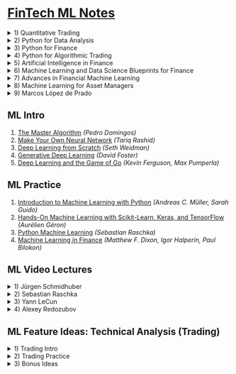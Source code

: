 # [FinTech ML Notes](https://mikelaud.github.io)

<details><summary>1) Quantitative Trading</summary><p>

## [Quantitative Trading](https://www.amazon.com/Quantitative-Trading-Build-Algorithmic-Business-ebook/dp/B097QGPVND) _(Ernest P. Chan)_
[![Quantitative Trading](01-quantitative-trading/cover/penrose_tiling_320.jpg?raw=true "Quantitative Trading")](01-quantitative-trading)
[<sub><sup>(c)</sup></sub>](https://commons.wikimedia.org/wiki/File:Penrose_Tiling_(P1_over_P3).svg)

</p></details>
<details><summary>2) Python for Data Analysis</summary><p>

## [Python for Data Analysis](https://www.amazon.com/Python-Data-Analysis-Wrangling-IPython-ebook/dp/B075X4LT6K) _(Wes McKinney)_
[![Python for Data Analysis](02-python-for-data-analysis/cover/tupaia_tana_320.jpg?raw=true "Python for Data Analysis")](02-python-for-data-analysis)
[<sub><sup>(c)</sup></sub>](https://commons.wikimedia.org/wiki/File:Tupaia_tana_J_Smit.jpg)

</p></details>
<details><summary>3) Python for Finance</summary><p>

## [Python for Finance](https://www.amazon.com/Python-Finance-Mastering-Data-Driven-ebook/dp/B07L8NMW2P) _(Yves Hilpisch)_
[![Python for Finance](03-python-for-finance/cover/solenodon_cubanus_320.jpg?raw=true "Python for Finance")](03-python-for-finance)
[<sub><sup>(c)</sup></sub>](https://commons.wikimedia.org/wiki/File:Abhandlungen_der_K%C3%B6niglichen_Akademie_der_Wissenschaften_in_Berlin_(1863)_(16740609846).jpg)

</p></details>
<details><summary>4) Python for Algorithmic Trading</summary><p>

## [Python for Algorithmic Trading](https://www.amazon.com/Python-Algorithmic-Trading-Cloud-Deployment-ebook/dp/B08NC8F1WV) _(Yves Hilpisch)_
[![Python for Algorithmic Trading](04-python-for-algorithmic-trading/cover/coluber_natrix_320.jpg?raw=true "Python for Algorithmic Trading")](04-python-for-algorithmic-trading)
[<sub><sup>(c)</sup></sub>](https://commons.wikimedia.org/wiki/File:Die_Schlangen_W%C3%BCrttembergs_(Plate-_Coluber_Natrix)_BHL4389908.jpg)

</p></details>
<details><summary>5) Artificial Intelligence in Finance</summary><p>

## [Artificial Intelligence in Finance](https://www.amazon.com/Artificial-Intelligence-Finance-Python-Based-Guide-ebook/dp/B08L7232B5) _(Yves Hilpisch)_
[![Artificial Intelligence in Finance](05-artificial-intelligence-in-finance/cover/arvicola_pratensis_320.jpg?raw=true "Artificial Intelligence in Finance")](05-artificial-intelligence-in-finance)
[<sub><sup>(c)</sup></sub>](https://commons.wikimedia.org/wiki/File:Arvicola_pratensis_-_1700-1880_-_Print_-_Iconographia_Zoologica_-_Special_Collections_University_of_Amsterdam_-_UBA01_IZ20500125.tif)

</p></details>
<details><summary>6) Machine Learning and Data Science Blueprints for Finance</summary><p>

## [Machine Learning and Data Science Blueprints for Finance](https://www.amazon.com/Machine-Learning-Science-Blueprints-Finance-ebook/dp/B08KKDXNV4) _(Hariom Tatsat)_
[![Machine Learning and Data Science Blueprints for Finance](06-ml-and-ds-blueprints-for-finance/cover/coturnix_coturnix_320.jpg?raw=true "Machine Learning and Data Science Blueprints for Finance")](06-ml-and-ds-blueprints-for-finance)
[<sub><sup>(c)</sup></sub>](https://commons.wikimedia.org/wiki/File:Coturnix_coturnix_1873.jpg)

</p></details>
<details><summary>7) Advances in Financial Machine Learning</summary><p>

## [Advances in Financial Machine Learning](https://www.amazon.com/Advances-Financial-Machine-Learning-Marcos-ebook/dp/B079KLDW21) _(Marcos López de Prado)_
[![Advances in Financial Machine Learning](07-advances-in-financial-ml/cover/altair_320.jpg?raw=true "Advances in Financial Machine Learning")](07-advances-in-financial-ml)
[<sub><sup>(c)</sup></sub>](https://commons.wikimedia.org/wiki/File:Altair_8800_(RetroMadrid_2018)_b.jpg)

</p></details>
<details><summary>8) Machine Learning for Asset Managers</summary><p>

## [Machine Learning for Asset Managers](https://www.amazon.com/Machine-Learning-Managers-Elements-Quantitative-ebook/dp/B08461XP7R) _(Marcos López de Prado)_
[![Machine Learning for Asset Managers](08-ml-for-asset-managers/cover/sombrero_320.jpg?raw=true "Machine Learning for Asset Managers")](08-ml-for-asset-managers)
[<sub><sup>(c)</sup></sub>](https://commons.wikimedia.org/wiki/File:M104_ngc4594_sombrero_galaxy_hi-res.jpg)

</p></details>
<details><summary>9) Marcos López de Prado</summary><p>

## [Marcos López de Prado](https://www.quantresearch.org)
[![Marcos López de Prado](09-marcos-lopez-de-prado/cover/black_hole_320.jpg?raw=true "Marcos López de Prado")](09-marcos-lopez-de-prado)
[<sub><sup>(c)</sup></sub>](https://commons.wikimedia.org/wiki/File:Black_Holes_-_Monsters_in_Space.jpg)

</p></details>

## ML Intro
1. [The Master Algorithm](https://www.amazon.com/Master-Algorithm-Ultimate-Learning-Machine-ebook-dp-B012271YB2/dp/B012271YB2) _(Pedro Domingos)_
2. [Make Your Own Neural Network](https://www.amazon.com/gp/product/B01EER4Z4G) _(Tariq Rashid)_
3. [Deep Learning from Scratch](https://www.amazon.com/Deep-Learning-Scratch-Building-Principles-ebook/dp/B07XL53Y4C) _(Seth Weidman)_
4. [Generative Deep Learning](https://www.amazon.com/Generative-Deep-Learning-Teaching-Machines-ebook/dp/B07TWT9VN6) _(David Foster)_
5. [Deep Learning and the Game of Go](https://www.amazon.com/Deep-Learning-Game-Kevin-Ferguson-ebook/dp/B097821929) _(Kevin Ferguson, Max Pumperla)_

## ML Practice
1. [Introduction to Machine Learning with Python](https://www.amazon.com/Introduction-Machine-Learning-Python-Scientists-ebook/dp/B01M0LNE8C) _(Andreas C. Müller, Sarah Guido)_
2. [Hands-On Machine Learning with Scikit-Learn, Keras, and TensorFlow](https://www.amazon.com/Hands-Machine-Learning-Scikit-Learn-TensorFlow-ebook/dp/B07XGF2G87) _(Aurélien Géron)_
3. [Python Machine Learning](https://www.amazon.com/gp/product/B07VBLX2W7) _(Sebastian Raschka)_
4. [Machine Learning in Finance](https://www.amazon.com/Machine-Learning-Finance-Theory-Practice-ebook/dp/B08C4WLYM2) _(Matthew F. Dixon, Igor Halperin, Paul Bilokon)_

## ML Video Lectures

<details><summary>1) Jürgen Schmidhuber</summary><p>

### [Jürgen Schmidhuber](http://people.idsia.ch/~juergen) [_(LSTM inventor)_](https://en.wikipedia.org/wiki/J%C3%BCrgen_Schmidhuber)
1. [Deep Learning](https://www.youtube.com/watch?v=WgynzzThQuA) <sub><sup>[_(Глубокое обучение)_](https://www.youtube.com/watch?v=KPy3cTz4PPA)</sup></sub>
2. [Deep Feedforward Neural Networks](https://www.youtube.com/watch?v=yXGUwE-LHTQ) <sub><sup>[_(Глубокие нейросети с прямой связью)_](https://www.youtube.com/watch?v=ZJ-zT4-mIm8)</sup></sub>
3. [Long Short-Term Memory](https://www.youtube.com/watch?v=cIxlZQ5yPaY) <sub><sup>[_(Долгая краткосрочная память)_](https://www.youtube.com/watch?v=D2yW1UK8uC8)</sup></sub>
4. [Gödel Machine](https://www.youtube.com/watch?v=voczu4I3_xQ) <sub><sup>[_(Машина Гёделя)_](https://www.youtube.com/watch?v=YNCxfFIIrB8)</sup></sub>
5. [Speed Prior](https://www.youtube.com/watch?v=V2KtvlJf6fI) <sub><sup>[_(Скоростная вероятность)_](https://www.youtube.com/watch?v=xwQmrZR8K58)</sup></sub>
6. [True Artificial Intelligence will change everything](https://www.youtube.com/watch?v=-Y7PLaxXUrs)

</p></details>
<details><summary>2) Sebastian Raschka</summary><p>

### [Sebastian Raschka](https://sebastianraschka.com/)
#### Introduction to Machine Learning
- Part I: Introduction
  <details><summary>L01: What is Machine Learning</summary><p>
    
    - 1.1 [Course overview](https://www.youtube.com/watch?v=OgK8JFjkSto)
    - 1.2 [What is Machine Learning](https://www.youtube.com/watch?v=z7RT6aAt_10)
    - 1.3 [Categories of Machine Learning](https://www.youtube.com/watch?v=07Qum_mpEL0)
    - 1.4 [Notation](https://www.youtube.com/watch?v=fBEEplblFlg)
    - 1.5 [ML application](https://www.youtube.com/watch?v=3j87BZCqF2c)
    - 1.6 [ML motivation](https://www.youtube.com/watch?v=WW0U3tFhzes)
  </p></details>
  <details><summary>L02: Nearest Neighbor Methods</summary><p>
    
    - 2.1 [Introduction to NN](https://www.youtube.com/watch?v=-8ok7PuQEAk)
    - 2.2 [Nearest neighbor decision boundary](https://www.youtube.com/watch?v=zJH0qmrU-rA)
    - 2.3 [K-nearest neighbors](https://www.youtube.com/watch?v=9dawNcG_ue8)
    - 2.4 [Big O of K-nearest neighbors](https://www.youtube.com/watch?v=563R7CUxNzA)
    - 2.5 [Improving k-nearest neighbors](https://www.youtube.com/watch?v=nPFvo6T_O1w)
    - 2.6 [K-nearest neighbors in Python](https://www.youtube.com/watch?v=PtjeiDpHss8)
  </p></details>
- Part II: Computational Foundations
  <details><summary>L03: (Optional) Python Programming</summary><p>
    
    - 3.1 [Python overview](https://www.youtube.com/watch?v=MIvB1ZUDA-o)
    - 3.2 [Python setup](https://www.youtube.com/watch?v=DCvIUzW4154)
    - 3.3 [Running Python code](https://www.youtube.com/watch?v=CiEYCQ4pFJs)
  </p></details>
  <details><summary>L04: Scientific Computing in Python</summary><p>
    
    - 4.1 [Intro to NumPy](https://www.youtube.com/watch?v=I8vRP4GVs_E)
    - 4.2 [NumPy Array Construction and Indexing](https://www.youtube.com/watch?v=X9Ioj6BUT38)
    - 4.3 [NumPy Array Math and Universal Functions](https://www.youtube.com/watch?v=VuaQKtygva4)
    - 4.4 [NumPy Broadcasting](https://www.youtube.com/watch?v=FQ-IhRHZ_fA)
    - 4.5 [NumPy Advanced Indexing – Memory Views and Copies](https://www.youtube.com/watch?v=2tP_Hn5uw9I)
    - 4.6 [NumPy Random Number Generators](https://www.youtube.com/watch?v=gVlLnQU9pPc)
    - 4.7 [Reshaping NumPy Arrays](https://www.youtube.com/watch?v=4fqPkg1jYVs)
    - 4.8 [NumPy Comparison Operators and Masks](https://www.youtube.com/watch?v=ff0R9rR-yDI)
    - 4.9 [NumPy Linear Algebra Basics](https://www.youtube.com/watch?v=JgXLoBvRALA)
    - 4.10 [Matplotlib](https://www.youtube.com/watch?v=VmU8XBht1-U)
  </p></details>
  <details><summary>L05: Machine Learning with Scikit-Learn</summary><p>
    
    - 5.1 [Reading a Dataset from a Tabular Text File](https://www.youtube.com/watch?v=Vj3OnmufdjA)
    - 5.2 [Basic data handling](https://www.youtube.com/watch?v=a1JrNuLsmh4)
    - 5.3 [Object Oriented Programming & Python Classes](https://www.youtube.com/watch?v=Zrb-xhqPZF4)
    - 5.4 [Intro to Scikit-learn](https://www.youtube.com/watch?v=dpoN3eJgROM)
    - 5.5 [Scikit-learn Transformer API](https://www.youtube.com/watch?v=gQvVlkEn1hk)
    - 5.6 [Scikit-learn Pipelines](https://www.youtube.com/watch?v=MuPmbW0ln6g)
  </p></details>
- Part III: Tree-Based Methods
  <details><summary>L06: Decision Trees</summary><p>
    
    - 6.1 [Intro to Decision Trees](https://www.youtube.com/watch?v=3vZo0ApLz0A)
    - 6.2 [Recursive algorithms & Big-O](https://www.youtube.com/watch?v=hA43n9w0ImQ)
    - 6.3 [Types of decision trees](https://www.youtube.com/watch?v=z2n8kHXkwtM)
    - 6.4 [Splitting criteria](https://www.youtube.com/watch?v=a-SIt_X0_oY)
    - 6.5 [Gini & Entropy versus misclassification error](https://www.youtube.com/watch?v=cLWZVinpAu0)
    - 6.6 [Improvements & dealing with overfitting](https://www.youtube.com/watch?v=Joxm04J1Cqg)
    - 6.7 [Code Example](https://www.youtube.com/watch?v=z9FfOo9qDh4)
  </p></details>
  <details><summary>L07: Ensemble Methods</summary><p>
    
    - 7.1 [Intro to ensemble methods](https://www.youtube.com/watch?v=wVRidHbwLB0)
    - 7.2 [Majority Voting](https://www.youtube.com/watch?v=EFk21H6Q1ew)
    - 7.3 [Bagging](https://www.youtube.com/watch?v=pWSULhaZlQM)
    - 7.4 [Boosting and AdaBoost](https://www.youtube.com/watch?v=LxcGKNV5-p4)
    - 7.5 [Gradient Boosting](https://www.youtube.com/watch?v=zblsrxc7XpM)
    - 7.6 [Random Forests](https://www.youtube.com/watch?v=r5C3TUIw6Zk)
    - 7.7 [Stacking](https://www.youtube.com/watch?v=8T2emza6g80)
  </p></details>
- Part IV: Evaluation
  <details><summary>L08: Model Evaluation Part 1 – Basics: Underfitting & Overfitting</summary><p>
    
    - 8.1 [Intro to overfitting and underfitting](https://www.youtube.com/watch?v=v-7w6hWQ3FM)
    - 8.2 [Intuition behind bias and variance](https://www.youtube.com/watch?v=DCk-p6MsiWA)
    - 8.3 [Bias-Variance Decomposition of the Squared Error](https://www.youtube.com/watch?v=r25dWiyDPQA)
    - 8.4 [Bias and Variance vs Overfitting and Underfitting](https://www.youtube.com/watch?v=R13lpnXVtXo)
    - 8.5 [Bias-Variance Decomposition of the 0/1 Loss](https://www.youtube.com/watch?v=IvHZ4-yd5is)
    - 8.6 [Different Uses of the Term "Bias"](https://www.youtube.com/watch?v=AzKP6gQVoTI)
  </p></details>
  <details><summary>L09: Model Evaluation Part 2 – Resampling Methods</summary><p>
    
    - 9.1 [Introduction](https://www.youtube.com/watch?v=77V4VJJDPWw)
    - 9.2 [Holdout Evaluation](https://www.youtube.com/watch?v=miq_7lZgguE)
    - 9.3 [Holdout Model Selection](https://www.youtube.com/watch?v=KKErl_UtF2M)
    - 9.4 [ML Confidence Intervals via Normal Approximation](https://www.youtube.com/watch?v=jsvBxkvTyQg)
    - 9.5 [Resampling and Repeated Holdout](https://www.youtube.com/watch?v=1whfIOoPTlk)
    - 9.6 [Bootstrap Confidence Intervals](https://www.youtube.com/watch?v=jTva3x3Rd0s)
    - 9.7 [The .632 and .632+ Bootstrap methods](https://www.youtube.com/watch?v=wb4_dEmhhgU)
  </p></details>
  <details><summary>L10: Model Evaluation Part 3 – Cross Valdiation</summary><p>
    
    - 10.1 [Cross-validation lecture overview](https://www.youtube.com/watch?v=bcpWY251pkM)
    - 10.2 [Hyperparameters](https://www.youtube.com/watch?v=4zuIPwnQVdM)
    - 10.3 [k-fold CV for model evaluation](https://www.youtube.com/watch?v=ivVeqv4oShk)
    - 10.4 [k-fold CV for model eval. code examples](https://www.youtube.com/watch?v=GkqJLZKGFWU)
    - 10.5 [k-fold CV for model selection](https://www.youtube.com/watch?v=0fueKIB76Rk)
    - 10.6 [k-fold CV for model evaluation code examples](https://www.youtube.com/watch?v=EqQ-Sb15CT8)
    - 10.7 [k-fold CV 1-standard error method](https://www.youtube.com/watch?v=eODaLDEPtxY)
    - 10.8 [k-fold CV 1-standard error method code example](https://www.youtube.com/watch?v=bs1rvv4B-ck)
  </p></details>
  <details><summary>L11: Model Evaluation Part 4 – Statistical Tests and Algorithm Selection</summary><p>
    
    - 11.1 [Lecture Overview](https://www.youtube.com/watch?v=oTSVEWC1-E0)
    - 11.2 [McNemar’s Test for Pairwise Classifier Comparison](https://www.youtube.com/watch?v=nzznkiW8ulk)
    - 11.3 [Multiple Pairwise Comparisons](https://www.youtube.com/watch?v=cMILHEJ6JN4)
    - 11.4 [Statistical Tests for Algorithm Comparison](https://www.youtube.com/watch?v=hh3CR64otvE)
    - 11.5 [Nested CV for Algorithm Selection](https://www.youtube.com/watch?v=XXFLFWHP9Nc)
    - 11.6 [Nested CV for Algorithm Selection Code Example](https://www.youtube.com/watch?v=nuIqwnsrnH0)
  </p></details>
  <details><summary>L12: Model Evaluation Part 5 – Evaluation Metrics</summary><p>
    
    - 12.0 [Lecture Overview](https://www.youtube.com/watch?v=pGc0Ow0RpOM)
    - 12.1 [Lecture Overview](https://www.youtube.com/watch?v=07dtryhNGms)
    - 12.2 [Precision, Recall, and F1 Score](https://www.youtube.com/watch?v=yEw9oDdJkT0)
    - 12.3 [Balanced Accuracy](https://www.youtube.com/watch?v=GdSEkiArM3k)
    - 12.4 [Receiver Operating Characteristic](https://www.youtube.com/watch?v=GdSEkiArM3k)
    - 12.5 [Extending Binary Metric to Multiclass Problems](https://www.youtube.com/watch?v=K8-GOT_RtuA)
  </p></details>
#### Introduction to Deep Learning
- Part 1: Introduction
  <details><summary>L01: Introduction to deep learning</summary><p>
    
    - 1.0 [Introduction (04:26)](https://www.youtube.com/watch?v=1nqCZqDYPp0)
    - 1.1.1 [Course Overview Part 1: Motivation and Topics (16:26)](https://www.youtube.com/watch?v=6VbtJ9nn5ng)
    - 1.1.2 [Course Overview Part 2: Organization (17:34)](https://www.youtube.com/watch?v=s7ZCbKI5Exw)
    - 1.2 [What is Machine Learning? (17:42)](https://www.youtube.com/watch?v=d6oQzE4kst0)
    - 1.3.1 [Broad Categories of ML Part 1: Supervised Learning (10:55)](https://www.youtube.com/watch?v=UadzJLHJB50)
    - 1.3.2 [Broad Categories of ML Part 2: Unsupervised Learning (7:29)](https://www.youtube.com/watch?v=nHhuuUwd05g)
    - 1.3.3 [Broad Categories of ML Part 3: Reinforcement Learning (3:48)](https://www.youtube.com/watch?v=EQCZUOxGrOo)
    - 1.3.4 [Broad Categories of ML Part 4: Special Cases of Supervised Learning (10:46)](https://www.youtube.com/watch?v=B59lK5yo57M)
    - 1.4 [The Supervised Learning Workflow (17:46)](https://www.youtube.com/watch?v=nd9dhrvtIA0)
    - 1.5 [Necessary Machine Learning Notation and Jargon (22:02)](https://www.youtube.com/watch?v=o-yHLOvuh2o)
    - 1.6 [About the Practical Aspects and Tools Used in This Course (11:26)](https://www.youtube.com/watch?v=R16VmI2ZhR0)
    - 1.news-1 [Deep Learning News #1 (15:28)](https://www.youtube.com/watch?v=UAjfVRicYBM)
  </p></details>
  <details><summary>L02: The brief history of deep learning</summary><p>
    
    - 2.0 [A Brief History of Deep Learning – Lecture Overview (02:57)](https://www.youtube.com/watch?v=Ezig00nypvU)
    - 2.1 [Artificial Neurons (16:49)](https://www.youtube.com/watch?v=gbLasjwAGik)
    - 2.2 [Multilayer Networks (15:11)](https://www.youtube.com/watch?v=G7oqVqU5qsQ)
    - 2.3 [The Origins of Deep Learning (20:11)](https://www.youtube.com/watch?v=tkUCMtJd43Y)
    - 2.4 [The Deep Learning Hardware & Software Landscape (7:20)](https://www.youtube.com/watch?v=TMCNkeJGIfg)
    - 2.5 [Current Trends in Deep Learning (8:21)](https://www.youtube.com/watch?v=FpOpb-BMIH8)
  </p></details>
  <details><summary>L03: Single-layer neural networks: The perceptron algorithm</summary><p>
    
    - 3.0 [Perceptron Lecture Overview (05:02)](https://www.youtube.com/watch?v=cm_wv2QpTgc)
    - 3.1 [About Brains and Neurons (12:50)](https://www.youtube.com/watch?v=AnSDPcvtRLo)
    - 3.2 [The Perceptron Learning Rule (31:38)](https://www.youtube.com/watch?v=C8Uns9HEVXI)
    - 3.3 [Vectorization in Python (14:54)](https://www.youtube.com/watch?v=OnG2NfuC5aY)
    - 3.4 [Perceptron in Python using NumPy and PyTorch (28:42)](https://www.youtube.com/watch?v=TMCNkeJGIfg)
    - 3.5 [The Geometric Intuition Behind the Perceptron (18:43)](https://www.youtube.com/watch?v=Fj7BgxI73TA)
    - 3.news-2 [Deep Learning News #2 (25:01)](https://www.youtube.com/watch?v=TgbI3LeB1bg)
  </p></details>
- Part 2: Mathematical and computational foundations
  <details><summary>L04: Linear algebra and calculus for deep learning</summary><p>
    
    - 4.0 [Linear Algebra for Deep Learning – Lecture Overview (02:11)](https://www.youtube.com/watch?v=3mjJxu3B0zA)
    - 4.1 [Tensors in Deep Learning (13:02)](https://www.youtube.com/watch?v=JXfDlgrfOBY)
    - 4.2 [Tensors in PyTorch (28:32)](https://www.youtube.com/watch?v=zk_asBov8QI)
    - 4.3 [Vectors, Matrices, and Broadcasting (16:15)](https://www.youtube.com/watch?v=4Ehb_is-MFU)
    - 4.4 [Notational Conventions for Neural Networks (11:52)](https://www.youtube.com/watch?v=4pnoymfFiYM)
    - 4.5 [A Fully Connected (Linear) Layer in PyTorch (12:41)](https://www.youtube.com/watch?v=XswEBzNgIYc)
  </p></details>
  <details><summary>L05: Parameter optimization with gradient descent</summary><p>
    
    - 5.0 [Gradient Descent – Lecture Overview (06:28)](https://www.youtube.com/watch?v=VBOxg62CwCg)
    - 5.1 [Online, Batch, and Minibatch Mode (21:04)](https://www.youtube.com/watch?v=b4DXHd3RwqA)
    - 5.2 [Relation Between Perceptron and Linear Regression (05:20)](https://www.youtube.com/watch?v=4JB1j8eIGzI)
    - 5.3 [An Iterative Training Algorithm for Linear Regression (11:10)](https://www.youtube.com/watch?v=1QH2bVuV98A)
    - 5.4 [(Optional) Calculus Refresher I: Derivatives (17:36)](https://www.youtube.com/watch?v=tL1THESrXgI)
    - 5.5 [(Optional) Calculus Refresher II: Gradients (17:34)](https://www.youtube.com/watch?v=YPZVGSRmjLk)
    - 5.6 [Understanding Gradient Descent (26:34)](https://www.youtube.com/watch?v=L4xzybIa-bo)
    - 5.7 [Training an Adaptive Linear Neuron (Adaline)h (06:43)](https://www.youtube.com/watch?v=iLCT0i-lCsw)
    - 5.8 [Adaline Code Example (33:26)](https://www.youtube.com/watch?v=GGcaqzhKzLc)
    - 5.news-3 [Deep Learning News #3 (20:24)](https://www.youtube.com/watch?v=2I8SqKLt-Nk)
  </p></details>
  <details><summary>L06: Automatic differentiation with PyTorch</summary><p>
    
    - 6.0 [Automatic Differentiation in PyTorch – Lecture Overview (04:09)](https://www.youtube.com/watch?v=j1-r1vO2a_o)
    - 6.1 [Learning More About PyTorch (15:47)](https://www.youtube.com/watch?v=LjdiVPQ45GE)
    - 6.2 [Understanding Automatic Differentiation via Computation Graphs (22:47)](https://www.youtube.com/watch?v=oY6-i2Ybin4)
    - 6.3 [Automatic Differentiation in PyTorch (09:02)](https://www.youtube.com/watch?v=VvUz0Q9e09g)
    - 6.4 [Training ADALINE with PyTorch (23:29)](https://www.youtube.com/watch?v=00KgeJwNaZA)
    - 6.5 [A Closer Look at the PyTorch API (25:02)](https://www.youtube.com/watch?v=klc79sZ1yVc)
  </p></details>
  <details><summary>L07: Cluster and cloud computing resources</summary><p>
    
    - 7.0 [GPU resources & Google Colab (19:17)](https://www.youtube.com/watch?v=5pew4YEa1ww)
    - 7.news-4 [Deep Learning News #4 (28:09)](https://www.youtube.com/watch?v=mPC14fIO4SY)
  </p></details>
- Part 3: Introduction to neural networks
  <details><summary>L08: Multinomial logistic regression / Softmax regression</summary><p>
    
    - 8.0 [Logistic Regression – Lecture Overview (06:28)](https://www.youtube.com/watch?v=10PTpRRpRk0)
    - 8.1 [Logistic Regression as a Single-Layer Neural Network (09:15)](https://www.youtube.com/watch?v=ncZ5iSZekVQ)
    - 8.2 [Logistic Regression Loss Function (12:57)](https://www.youtube.com/watch?v=GxJe0DZvydM)
    - 8.3 [Logistic Regression Loss Derivative and Training (19:57)](https://www.youtube.com/watch?v=7rR1L7t2EnA)
    - 8.4 [Logits and Cross Entropy (06:47)](https://www.youtube.com/watch?v=icQaFxKa_J0)
    - 8.5 [Logistic Regression in PyTorch – Code Example (19:02)](https://www.youtube.com/watch?v=6igMArA6k3A)
    - 8.6 [Multinomial Logistic Regression / Softmax Regression (17:31)](https://www.youtube.com/watch?v=L0FU8NFpx4E)
    - 8.7.1 [OneHot Encoding and Multi-category Cross Entropy (15:34)](https://www.youtube.com/watch?v=4n71-tZ94yk)
    - 8.7.2 [OneHot Encoding and Multi-category Cross Entropy Code Example (15:04)](https://www.youtube.com/watch?v=5bW0vn4ISqs)
    - 8.8 [Softmax Regression Derivatives for Gradient Descent (19:38)](https://www.youtube.com/watch?v=aeM-fmcdkXU)
    - 8.9 [Softmax Regression Code Example Using PyTorch (25:39)](https://www.youtube.com/watch?v=mM6apVBXGEA)
    - 8.news-5 [Deep Learning News #5, Feb 27 2021 (30:59)](https://www.youtube.com/watch?v=ZjZ6Yph5c2E)
  </p></details>
  <details><summary>L09: Multilayer perceptrons and backpropration</summary><p>
    
    - 9.0 [Multilayer Perceptrons – Lecture Overview (03:54)](https://www.youtube.com/watch?v=jD6IKpqSJM4)
    - 9.1 [Multilayer Perceptron Architecture (24:24)](https://www.youtube.com/watch?v=IUylp47hNA0)
    - 9.2 [Nonlinear Activation Functions (22:50)](https://www.youtube.com/watch?v=-_7W0KE8Ykg)
    - 9.3.1 [Multilayer Perceptron Code Part 1/3 (10:00)](https://www.youtube.com/watch?v=zNyEzACInRg)
    - 9.3.2 [Multilayer Perceptron in PyTorch Part 2/3 (Jupyter Notebook) (08:31)](https://www.youtube.com/watch?v=Ycp4Si89s5Q)
    - 9.3.3 [Multilayer Perceptron in PyTorch Part 3/3 (Script Setup) (13:36)](https://www.youtube.com/watch?v=cDbQgQv_Yz0)
    - 9.4 [Overfitting and Underfitting (31:09)](https://www.youtube.com/watch?v=hFGZyDVNgS4)
    - 9.5.1 [Cats & Dogs and Custom Data Loaders (16:48)](https://www.youtube.com/watch?v=RQIAmvElu1g)
    - 9.5.2 [Custom DataLoaders in PyTorch (Code Example) (29:29)](https://www.youtube.com/watch?v=hPzJ8H0Jtew)
    - 9.news-6 [Deep Learning News #6 (36:13)](https://www.youtube.com/watch?v=0J2b31KIIXs)
  </p></details>
  <details><summary>L10: Regularization to avoid overfitting</summary><p>
    
    - 10.0 [Regularization Methods for Neural Networks – Lecture Overview (11:09)](https://www.youtube.com/watch?v=Va4K-wYh_p8)
    - 10.1 [Techniques for Reducing Overfitting (12:17)](https://www.youtube.com/watch?v=KOBmBjlMVAE)
    - 10.2 [Data Augmentation in PyTorch (14:31)](https://www.youtube.com/watch?v=qLIosWyrh9Q)
    - 10.3 [Early Stopping (04:07)](https://www.youtube.com/watch?v=YA1OdkiHJBY)
    - 10.4 [L2 Regularization for Neural Nets (15:48)](https://www.youtube.com/watch?v=uu2X47cSLmM)
    - 10.5.1 [The Main Concept Behind Dropout (11:07)](https://www.youtube.com/watch?v=IHrZNBsgtwU)
    - 10.5.2 [Dropout Co-Adaptation Interpretation (03:50)](https://www.youtube.com/watch?v=GAE8dpDWo6E)
    - 10.5.3 [(Optional) Dropout Ensemble Interpretation (09:10)](https://www.youtube.com/watch?v=4We9G5jgKvI)
    - 10.5.4 [Dropout in PyTorch (12:04)](https://www.youtube.com/watch?v=kma-4wqp_-k)
  </p></details>
  <details><summary>L11: Input normalization and weight initialization</summary><p>
    
    - 11.0 [Input Normalization and Weight Initialization – Lecture Overview (02:52)](https://www.youtube.com/watch?v=xk6qb2IePaE)
    - 11.1 [Input Normalization (08:03)](https://www.youtube.com/watch?v=jzJactQXFDk)
    - 11.2 [How BatchNorm Works (15:14)](https://www.youtube.com/watch?v=34PDIFvvESc)
    - 11.3 [BatchNorm in PyTorch (08:44)](https://www.youtube.com/watch?v=8AUDn7iF2DY)
    - 11.4 [Why BatchNorm Works (23:37)](https://www.youtube.com/watch?v=uI19wIdzh9M)
    - 11.5 [Weight Initialization – Why Do We Care? (06:00)](https://www.youtube.com/watch?v=RsX01aYbQdI)
    - 11.6 [Xavier Glorot and Kaiming He Initialization (12:21)](https://www.youtube.com/watch?v=ScWTYHQra5E)
    - 11.7 [Weight Initialization in PyTorch (07:36)](https://www.youtube.com/watch?v=nA6oEAE9IVc)
    - 11.news-7 [Deep Learning News #7 (23:33)](https://www.youtube.com/watch?v=X5cEwDRh0Lk)
  </p></details>
  <details><summary>L12: Learning rates and advanced optimization algorithms</summary><p>
    
    - 12.0 [Improving Gradient Descent-based Optimization – Lecture Overview (06:19)](https://www.youtube.com/watch?v=7RhNXYqDBfU)
    - 12.1 [Learning Rate Decay (17:07)](https://www.youtube.com/watch?v=Owm1H0ukjS4)
    - 12.2 [Learning Rate Schedulers in PyTorch (14:38)](https://www.youtube.com/watch?v=tB1rz4L93JA)
    - 12.3 [SGD with Momentum (09:05)](https://www.youtube.com/watch?v=gMxvefj0YAM)
    - 12.4 [Adam: Combining Adaptive Learning Rates and Momentum (15:33)](https://www.youtube.com/watch?v=eUOvUIRPSX8)
    - 12.5 [Choosing Different Optimizers in PyTorch (06:01)](https://www.youtube.com/watch?v=RsX01aYbQdI)
    - 12.6 [Additional Topics and Research on Optimization Algorithms (12:04)](https://www.youtube.com/watch?v=7yoAocFiUh8)
  </p></details>
- Part 4: Deep learning for computer vision and language modeling
  <details><summary>L13: Introduction to convolutional neural networks</summary><p>
    
    - 13.0 [Introduction to Convolutional Networks – Lecture Overview (05:25)](https://www.youtube.com/watch?v=i-Ngb6tn_KM)
    - 13.1 [Common Applications of CNNs (09:34)](https://www.youtube.com/watch?v=I5B7pgSEMhE)
    - 13.2 [Challenges of Image Classification (07:44)](https://www.youtube.com/watch?v=0FtJbmuUdFo)
    - 13.3 [Convolutional Neural Network Basics (18:39)](https://www.youtube.com/watch?v=7fWOE-z8YgY)
    - 13.4 [Convolutional Filters and Weight-Sharing (20:19)](https://www.youtube.com/watch?v=ryJ6Bna-ZNU)
    - 13.5 [Cross-correlation vs. Convolution (10:37)](https://www.youtube.com/watch?v=ICWHhxox1ho)
    - 13.news-8 [Deep Learning News #8 (18:02)](https://www.youtube.com/watch?v=AxKPjkBP2t4)
    - 13.6 [CNNs & Backpropagation (05:54)](https://www.youtube.com/watch?v=-SwKNK9MIUU)
    - 13.7 [CNN Architectures & AlexNet (20:17)](https://www.youtube.com/watch?v=-IHxe4-09e4)
    - 13.8 [What a CNN Can See (13:42)](https://www.youtube.com/watch?v=PRFP5YC3u7g)
    - 13.9.1 [LeNet-5 in PyTorch (13:11)](https://www.youtube.com/watch?v=ye5k82FQC7I)
    - 13.9.2 [Saving and Loading Models in PyTorch (05:44)](https://www.youtube.com/watch?v=vB_Y04gsyBI)
    - 13.9.3 [AlexNet in PyTorch (15:15)](https://www.youtube.com/watch?v=mlXRVuD_HEg)
    - 13.news-9 [Deep Learning News #9 (28:09)](https://www.youtube.com/watch?v=Nm4Y4Pd1mg0)
  </p></details>
  <details><summary>L14: Convolutional neural networks architectures</summary><p>
    
    - 14.0 [Convolutional Neural Networks Architectures – Lecture Overview (06:18)](https://www.youtube.com/watch?v=1A6HViSXaqQ)
    - 14.1 [Convolutions and Padding (11:14)](https://www.youtube.com/watch?v=I5B7pgSEMhE)
    - 14.2 [Spatial Dropout and BatchNorm (06:46)](https://www.youtube.com/watch?v=TGqqTgn4cAg)
    - 14.3 [Architecture Overview (03:23)](https://www.youtube.com/watch?v=WyXO762G2_A)
    - 14.3.1.1 [VGG16 Overview (06:05)](https://www.youtube.com/watch?v=YcmNIOyfdZQ)
    - 14.3.1.2 [VGG16 in PyTorch (15:52)](https://www.youtube.com/watch?v=PlFiRPdBEAo)
    - 14.3.2.1 [ResNet Overview (14:41)](https://www.youtube.com/watch?v=q_IlqYlYhlo)
    - 14.3.2.2 [ResNet-34 in PyTorch (18:47)](https://www.youtube.com/watch?v=JG_ODvnlgjY)
    - 14.4.1 [Replacing Max-Pooling with Convolutional Layers (08:19)](https://www.youtube.com/watch?v=Lq83NFkkJCk)
    - 14.4.2 [All-Convolutional Network in PyTorch (08:17)](https://www.youtube.com/watch?v=A5dC5yuPXwo)
    - 14.5 [Convolutional Instead of Fully Connected Layers (14:33)](https://www.youtube.com/watch?v=rqLjZ8k4va8)
    - 14.6.1 [Transfer Learning (07:38)](https://www.youtube.com/watch?v=OkQRtm9JY1k)
    - 14.6.2 [Transfer Learning in PyTorch (11:35)](https://www.youtube.com/watch?v=FaW9JCSJn2s)
    - 14.news-10 [Deep Learning News #10 (20:55)](https://www.youtube.com/watch?v=sZT4XZkptP8)
  </p></details>
  <details><summary>L15: Introduction to recurrent neural networks</summary><p>
    
    - 15.0 [Introduction to Recurrent Neural Networks – Lecture Overview (03:58)](https://www.youtube.com/watch?v=q5YxK17tRm0)
    - 15.1 [Different Methods for Working With Text Data (15:57)](https://www.youtube.com/watch?v=kwmZtkzB4e0)
    - 15.2 [Sequence Modeling with RNNs (13:39)](https://www.youtube.com/watch?v=5fdy-hBeWCI)
    - 15.3 [Different Types of Sequence Modeling Tasks (04:31)](https://www.youtube.com/watch?v=Ed8GTvkzkZE)
    - 15.4 [Backpropagation Through Time Overview (09:33)](https://www.youtube.com/watch?v=0XdPIqi0qpg)
    - 15.5 [Long Short-Term Memory (16:58)](https://www.youtube.com/watch?v=k6fSgUaWUF8)
    - 15.6 [RNNs for Classification: A Many-to-One Word RNN (29:06)](https://www.youtube.com/watch?v=TI4HRR3Hd9A)
    - 15.7 [An RNN Sentiment Classifier in PyTorch (40:00)](https://www.youtube.com/watch?v=KgrdifrlDxg)
  </p></details>
- Part 5: Deep generative models
  <details><summary>L16: Autoencoders</summary><p>
    
    - 16.0 [Introduction to Autoencoders – Lecture Overview (04:45)](https://www.youtube.com/watch?v=9Ujv_IoBtF4)
    - 16.1 [Dimensionality Reduction (09:39)](https://www.youtube.com/watch?v=UgOHupaIfcA)
    - 16.2 [A Fully-Connected Autoencoder (16:34)](https://www.youtube.com/watch?v=8O_FDPIlj1s)
    - 16.3 [Convolutional Autoencoders & Transposed Convolutions (16:07)](https://www.youtube.com/watch?v=ilkSwsggSNM)
    - 16.4 [A Convolutional Autoencoder in PyTorch (15:20)](https://www.youtube.com/watch?v=345wRyqKkQ0)
    - 16.5 [Other Types of Autoencoders (5:33)](https://www.youtube.com/watch?v=k6fSgUaWUF8)
  </p></details>
  <details><summary>L17: Variational autoencoders</summary><p>
    
    - 17.0 [Intro to Varaiational Autoencoders – Lecture Overview (03:16)](https://www.youtube.com/watch?v=UnImUYOdWgk)
    - 17.1 [Variational Autoencoder Overview (05:23)](https://www.youtube.com/watch?v=H2XgdND0DV4)
    - 17.2 [Sampling from a Variational Autoencoder (09:26)](https://www.youtube.com/watch?v=YgSWrafXI8U)
    - 17.3 [The Log-Var Trick (07:34)](https://www.youtube.com/watch?v=pmvo0S3-G-I)
    - 17.4 [Variational Autoencoder Loss Function (12:16)](https://www.youtube.com/watch?v=ywYuZrLENH0)
    - 17.5 [A Variational Autoencoder for Handwritten Digits in PyTorch (23:12)](https://www.youtube.com/watch?v=afNuE5z2CQ8)
    - 17.6 [A Variational Autoencoder for Face Images in PyTorch (10:05)](https://www.youtube.com/watch?v=sul2ExoUrnw)
    - 17.7 [VAE Latent Space Arithmetic in PyTorch – Making People Smile (11:54)](https://www.youtube.com/watch?v=EfFr87ARDF0)
  </p></details>
  <details><summary>L18: Introduction to generative adversarial networks</summary><p>
    
    - 18.0 [Introduction to Generative Adversarial Networks – Lecture Overview (05:14)](https://www.youtube.com/watch?v=OnoPaZaKoS8)
    - 18.1 [The Main Idea Behind GANs (10:42)](https://www.youtube.com/watch?v=-Zi5SReze6U)
    - 18.2 [The GAN Objective (26:25)](https://www.youtube.com/watch?v=m_H6viKCTEE)
    - 18.3 [Modifying the GAN Loss Function for Practical Use (18:45)](https://www.youtube.com/watch?v=ILpC3b-819Q)
    - 18.4 [A GAN for Generating Handwritten Digits in PyTorch (22:45)](https://www.youtube.com/watch?v=cTlxZ1FO1mY)
    - 18.5 [Tips and Tricks to Make GANs Work (17:13)](https://www.youtube.com/watch?v=_cUdjPdbldQ)
    - 18.6 [A DCGAN for Generating Face Images in PyTorch (12:42)](https://www.youtube.com/watch?v=5fs9PMzrVig)
  </p></details>
  <details><summary>L19: Self-attention and transformer networks</summary><p>
    
    - 19.0 [RNNs & Transformers for Sequence-to-Sequence Modeling – Lecture Overview (03:05)](https://www.youtube.com/watch?v=DlWTTrHa8bI)
    - 19.1 [Sequence Generation with Word and Character RNNs (17:43)](https://www.youtube.com/watch?v=fSBw6TrePPg)
    - 19.2.1 [Implementing a Character RNN in PyTorch (Concepts) (09:19)](https://www.youtube.com/watch?v=PFcWQkGP4lU)
    - 19.2.2 [Implementing a Character RNN in PyTorch (Code Example) (25:56)](https://www.youtube.com/watch?v=tL5puCeDr-o)
    - 19.3 [RNNs with an Attention Mechanism (22:18)](https://www.youtube.com/watch?v=mDZil99CtSU)
    - 19.4.1 [Using Attention Without the RNN – A Basic Form of Self-Attention (16:10)](https://www.youtube.com/watch?v=i_pfHD4P_wg)
    - 19.4.2 [Self-Attention and Scaled Dot-Product Attention (16:08)](https://www.youtube.com/watch?v=0PjHri8tc1c)
    - 19.4.3 [Multi-Head Attention (07:36)](https://www.youtube.com/watch?v=A1eUVxscNq8)
    - 19.5.1 [The Transformer Architecture (22:36)](https://www.youtube.com/watch?v=tstbZXNCfLY)
    - 19.5.2.1 [Some Popular Transformer Models: BERT, GPT, and BART – Overview (08:40)](https://www.youtube.com/watch?v=iFhYwEi03Ew)
    - 19.5.2.2 [GPT-v1: Generative Pre-Trained Transformer (09:53)](https://www.youtube.com/watch?v=LOCzBgSV4tQ)
    - 19.5.2.3 [BERT: Bidirectional Encoder Representations from Transformers (18:30)](https://www.youtube.com/watch?v=_BFp4kjSB-I)
    - 19.5.2.4 [GPT-v2: Language Models are Unsupervised Multitask Learners (09:02)](https://www.youtube.com/watch?v=BXv1m9Asl7I)
    - 19.5.2.5 [GPT-v3: Language Models are Few-Shot Learners (06:40)](https://www.youtube.com/watch?v=wYdKn-X4MhY)
    - 19.5.2.6 [BART: Combining Bidirectional and Auto-Regressive Transformers (10:15)](https://www.youtube.com/watch?v=1JBMCG8rW18)
    - 19.5.2.7 [Closing Words – The Recent Growth of Language Transformers (06:09)](https://www.youtube.com/watch?v=OyqIuxMmLRg)
    - 19.6 [DistilBert Movie Review Classifier in PyTorch (17:57)](https://www.youtube.com/watch?v=emDmznRlsWw)
  </p></details>

</p></details>
<details><summary>3) Yann LeCun</summary><p>
  
### [NYU Deep Learning SP21](https://www.youtube.com/playlist?list=PLLHTzKZzVU9e6xUfG10TkTWApKSZCzuBI)
- 01 – History and resources
- 01L – Gradient descent and the backpropagation algorithm
- 02 – Neural nets: rotation and squashing
- 02L – Modules and architectures
- 03 – Tools, classification with neural nets, PyTorch implementation
- 03L – Parameter sharing: recurrent and convolutional nets
- 04L – ConvNet in practice
- 04.1 – Natural signals properties and the convolution
- 04.2 – Recurrent neural networks, vanilla and gated (LSTM)
- 05L – Joint embedding method and latent variable energy based models (LV-EBMs)
- 05.1 – Latent Variable Energy Based Models (LV-EBMs), inference
- 05.2 – But what are these EBMs used for?
- 06L – Latent variable EBMs for structured prediction
- 06 – Latent Variable Energy Based Models (LV-EBMs), training
- 07L – PCA, AE, K-means, Gaussian mixture model, sparse coding, and intuitive VAE
- 07 – Unsupervised learning: autoencoding the targets
- 08L – Self-supervised learning and variational inference
- 08 – From LV-EBM to target prop to (vanilla, denoising, contractive, variational) autoencoder
- 09L – Differentiable associative memories, attention, and transformers
- 09 – AE, DAE, and VAE with PyTorch; generative adversarial networks (GAN) and code
- 10L – Self-supervised learning in computer vision
- 10 – Self / cross, hard / soft attention and the Transformer
- 11L – Speech recognition and Graph Transformer Networks
- 11 – Graph Convolutional Networks (GCNs)
- 12L – Low resource machine translation
- 12 – Planning and control
- 13L – Optimisation for Deep Learning
- 13 – The Truck Backer-Upper
- 14L – Lagrangian backpropagation, final project winners, and Q&A session
- 14 – Prediction and Planning Under Uncertainty
 
### [NYU Deep Learning SP20](https://www.youtube.com/playlist?list=PLLHTzKZzVU9eaEyErdV26ikyolxOsz6mq)

</p></details>
<details><summary>4) Alexey Redozubov</summary><p>

  
### [Alexey Redozubov](https://www.youtube.com/user/aldrd)
1. [Возможен ли искусственный интеллект?](https://www.youtube.com/watch?v=VJBhH299-Rs)
2. [Что такое сознание и какова его природа?](https://www.youtube.com/watch?v=FDYikQOKKKk)
3. [Возможен ли искусственный интеллект без эмоций?](https://www.youtube.com/watch?v=Pe1MYj7mceI)
4. [Как работает человеческая память?](https://www.youtube.com/watch?v=sf15hC8SuEE)
5. [Трансгуманизм](https://www.youtube.com/watch?v=93DYvd3ar0Q)

</p></details>

## ML Feature Ideas: Technical Analysis (Trading)

<details><summary>1) Trading Intro</summary><p>

### 1) Trading Intro
  - [The New Trading for a Living](https://www.amazon.com/gp/product/B00MFPZAWG) _(Alexander Elder)_
  - [Come Into My Trading Room](https://www.amazon.com/gp/product/B000VIBV3Q) _(Alexander Elder)_
  - [The New Sell and Sell Short](https://www.amazon.com/gp/product/B004PGMI14) _(Alexander Elder)_

</p></details>
<details><summary>2) Trading Practice</summary><p>
  
### 2) Trading Practice
  - [High Probability Trading Strategies](https://www.amazon.com/High-Probability-Trading-Strategies-Tactics-ebook-dp-B001KAM6U6/dp/B001KAM6U6) _(Robert C. Miner)_
  - [Building Winning Algorithmic Trading Systems](https://www.amazon.com/Building-Winning-Algorithmic-Trading-Systems-ebook/dp/B00JUUZU2E) _(Kevin J. Davey)_

</p></details>
<details><summary>3) Bonus Ideas</summary><p>

### 3) Bonus Ideas
#### Bonus Ideas: West
  - [The New Science of Technical Analysis](https://www.amazon.com/gp/product/B000WLLWMC) _(Thomas R. DeMark)_
  - [Long-Term Secrets to Short-Term Trading](https://www.amazon.com/Long-Term-Secrets-Short-Term-Trading-Wiley-ebook/dp/B0062ZNIHO) _(Larry Williams)_
#### Bonus Ideas: East
  - [Japanese Candlestick Charting Techniques](https://www.amazon.com/Japanese-Candlestick-Charting-Techniques-Contemporary-ebook-dp-B00CS74GBM/dp/B00CS74GBM) _(Steve Nison)_
  - [Candlestick Charting Explained](https://www.amazon.com/gp/product/B003WJR5PE) _(Gregory L. Morris)_
  - [Beyond Candlesticks](https://www.amazon.com/gp/product/B001GAOSGU) _(Steve Nison)_
#### Bonus Ideas: DSP
  - [Rocket Science for Traders](https://www.amazon.com/gp/product/B000VXHCMU) _(John F. Ehlers)_
  - [Cybernetic Analysis for Stocks and Futures](https://www.amazon.com/gp/product/B0096CCRG8) _(John F. Ehlers)_
  - [Cycle Analytics for Traders](https://www.amazon.com/gp/product/B00H9D2DE2) _(John F. Ehlers)_
 
</p></details>

